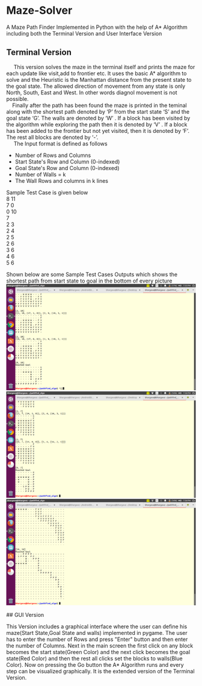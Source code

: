 # Maze-Solver
A Maze Path Finder Implemented in Python with the help of A* Algorithm including both the Terminal Version and User Interface Version
## Terminal Version
<p>
&nbsp;&nbsp;&nbsp;&nbsp;
This version solves the maze in the terminal itself and prints the maze for each update like visit,add to frontier etc. It uses the basic A* algorithm to solve and the Heuristic is the Manhattan distance from the present state to the goal state. The allowed direction of movement from any state is only North, South, East and West. In other words diagnol movement is not possible.
<br>
&nbsp;&nbsp;&nbsp;&nbsp;Finally after the path has been found the maze is printed in the teminal along with the shortest path denoted by ‘P’ from the start state ‘S’ and the goal state ‘G’. The walls are denoted by ‘W’ . If a block has been visited by the algorithm while exploring the path then it is denoted by ‘V’ . If a block has been added to the frontier but not yet visited, then it is denoted by ‘F’. The rest all blocks are denoted by ‘-’. 
<br>
&nbsp;&nbsp;&nbsp;&nbsp;
The Input format is defined as follows
<ul>
<li> Number of Rows and Columns </li>
<li> Start State's Row and Column (0-indexed) </li>
<li> Goal State's Row and Column (0-indexed) </li>
<li> Number of Walls = k </li>
<li> The Wall Rows and columns in k lines </li>
</ul>
Sample Test Case is given below<br>
8 11<br>
7 0<br>
0 10<br>
7<br>
2 3<br>
2 4<br>
2 5<br>
2 6<br>
3 6<br>
4 6<br>
5 6<br>

Shown below are some Sample Test Cases Outputs which shows the shortest path from start state to goal in the bottom of every picture<br>
<img src="Images/kk1.png"><img src="Images/kk2.png"><img src="Images/kk3.png">
</p>
## GUI Version
<p>
This Version includes a graphical interface where the user can define his maze(Start State,Goal State and walls) implemented in pygame. The user has to enter the number of Rows and press "Enter" button and then enter the number of Columns. Next in the main screen the first click on any block becomes the start state(Green Color) and the next click becomes the goal state(Red Color) and then the rest all clicks set the blocks to walls(Blue Color). Now on pressing the Go button the A* Algorithm runs and every step can be visualized graphically. It is the extended version of the Terminal Version.
</p>

